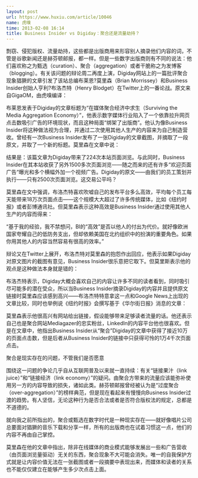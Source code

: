 ```yaml
---
layout: post
url: https://www.huxiu.com/article/10046
name: 虎嗅
time: 2013-02-08 16:14
title: Business Insider vs Digiday：聚合还是流量劫持？
---
```

剽窃、侵犯版权、流量劫持，这些都是出版商用来形容别人摘录他们内容的词，不管是谷歌新闻还是赫芬顿邮报，都一样。但是一些数字出版商则有不同的说法：他们喜欢称之为甄选（curation）、聚合（aggregation）或者干脆称之为发博客（blogging）。有关该问题的辩论周二再度上演，Digiday网站上的一篇批评聚合现象猖獗的文章引发了该站总编布莱恩?莫里森（Brian Morrissey）和Business Insider创始人亨利?布洛杰特（Henry Blodget）在Twitter上的一番论战。原文来自GigaOM，由虎嗅编译：

布莱恩发表于Digiday的文章标题为“在媒体聚合经济中求生（Surviving the Media Aggregation Economy）”，他表示数字媒体行业陷入了一个依靠拉升网页点击数吸引广告的环境现状，而且这种局面“绑架了出版商”。他认为像Business Insider将这种做法视为合理，并通过二次使用其他人生产的内容来为自己制造营收。曾经有一次Business Insider发布了一张Digiday的文章截图，并摘取了一段原文，并取了一个新的标题。莫里森在文章中说：

结果是：该篇文章为Digiday带来了224次本站页面浏览。与此同时，Business Insider在其本站收获了另外1500多次页面浏览——随之而来的还有许多“欢迎页面广告“曝光和多个横幅外加一个视频广告。Digiday的原文——由我们的员工策划并执行——只有2500次页面浏览。这交易公平吗？

莫里森在文中强调，布洛杰特喜欢吹嘘自己的发布平台多么高效，平均每个员工每天能带来18万次页面点击——这个规模大大超过了许多传统媒体，比如《纽约时报》或者彭博通讯社。但莫里森表示这种高效是Business Insider通过使用其他人生产的内容而得来：

“基于我的经验，我不禁想问，BI的“高效”是否以他人的付出为代价。就好像欧洲国家夸耀自己的低防务支出，但却依赖美国在北约组织中的扮演的重要角色。如果你用其他人的内容当然容易有很高的效率。”

辩论又在Twitter上展开，布洛杰特对莫里森的抱怨作出回应，他表示如果Digiday对原文图片的截图有意见，Business Insider很乐意把它取下。但莫里斯表示他的观点是这种做法本身就是错的：

布洛杰特表示，Digiday大概会喜欢自己的内容让许多不同的读者看到，同时吸引尽可能多的潜在受众，所以当Business Insider摘录Digiday的内容并且提供原文链接时莫里森应该感到高兴——布洛杰特特意拿这一点和Google News上出现的文章比较，同时也举例说《纽约时报》会撰写基于《华尔街日报》消息的文章：

莫里森表示他很高兴有网站给出链接，假设能够带来足够读者流量的话。他还表示自己也是聚合网站Mediagazer的忠实粉丝，LinkedIn的内容平台他也很喜欢。但是在文章中，他指出Business Insider从“聚合”Digiday的文章中获得了接近10万的页面点击数，但是后者从Business Insider的链接中只获得可怜的1万4千次页面点击。

聚合是现实存在的问题，不管我们是否愿意

围绕这一问题的争论几乎自从互联网普及以来就一直持续：有关“链接果汁（link juice）”和“链接经济（link economy）”的疑问。由聚合方带来的流量应该能弥补使用另一方的内容导致的损失，诸如此类。赫芬顿邮报曾经被认为是“过度聚合（over-aggregation）”的榜样典范，但是现在看起来有慢慢向Business Insider过渡的趋势。有人坚信，无论这种行为是否合法或者是否符合版权法的规定，总都是不道德的。

就向我之前所指出的，聚合或甄选在数字时代是一种现实存在——就好像唱片公司总要面对猖獗的音乐下载和分享一样，所有的出版商也在试着习惯这一点，他们的内容不再由自己掌控。

莫里森在他的文章中指出，除非在线媒体的商业模式能够发展出一些和广告营收（由页面浏览量驱动）无关的东西，聚合现象不大可能会消失。唯一的自我保护方式就是让内容价值无法在一张截图或者一段摘要中表现出来，而媒体和读者的关系也不能仅仅建立在能够产生多少次点击上面。

